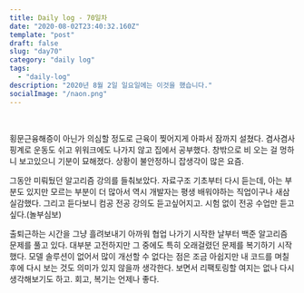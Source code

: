 ```yaml
---
title: Daily log - 70일차
date: "2020-08-02T23:40:32.160Z"
template: "post"
draft: false
slug: "day70"
category: "daily log"
tags:
  - "daily-log"
description: "2020년 8월 2일 일요일에는 이것을 했습니다."
socialImage: "/naon.png"
---
```


<br>

횡문근융해증이 아닌가 의심할 정도로 근육이 찢어지게 아파서 잠까지 설쳤다. 겸사겸사 핑계로 운동도 쉬고 위워크에도 나가지 않고 집에서 공부했다. 창밖으로 비 오는 걸 멍하니 보고있으니 기분이 묘해졌다. 상황이 불안정하니 잡생각이 많은 요즘.

그동안 미뤄뒀던 알고리즘 강의를 들춰보았다. 자료구조 기초부터 다시 듣는데, 아는 부분도 있지만 모르는 부분이 더 많아서 역시 개발자는 평생 배워야하는 직업이구나 새삼 실감했다. 그리고 듣다보니 컴공 전공 강의도 듣고싶어지고. 시험 없이 전공 수업만 듣고싶다.(놀부심보)

출퇴근하는 시간을 그냥 흘려보내기 아까워 협업 나가기 시작한 날부터 백준 알고리즘 문제를 풀고 있다. 대부분 고전하지만 그 중에도 특히 오래걸렸던 문제를 복기하기 시작했다. 모델 솔루션이 없어서 많이 개선할 수 없다는 점은 조금 아쉽지만 내 코드를 며칠 후에 다시 보는 것도 의미가 있지 않을까 생각한다. 보면서 리팩토링할 여지는 없나 다시 생각해보기도 하고. 회고, 복기는 언제나 좋다.